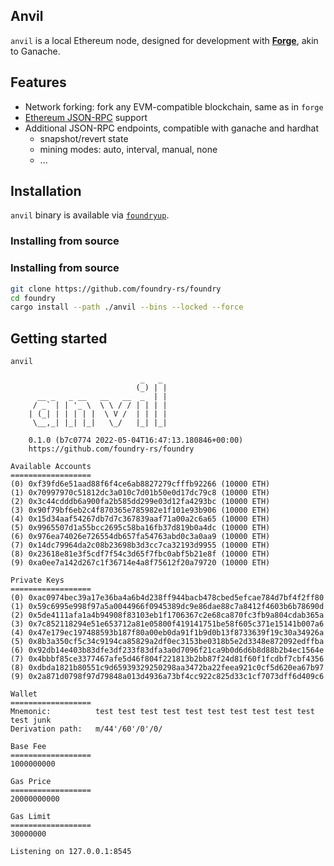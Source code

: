 ## Anvil

`anvil` is a local Ethereum node, designed for development with [**Forge**](../forge), akin to Ganache.

## Features

* Network forking: fork any EVM-compatible blockchain, same as in `forge`
* [Ethereum JSON-RPC](https://eth.wiki/json-rpc/API) support
* Additional JSON-RPC endpoints, compatible with ganache and hardhat
    * snapshot/revert state
    * mining modes: auto, interval, manual, none
    * ...

## Installation

`anvil` binary is available via [`foundryup`](../README.md#installation).

### Installing from source

### Installing from source

```sh
git clone https://github.com/foundry-rs/foundry
cd foundry
cargo install --path ./anvil --bins --locked --force
```

## Getting started

```console
anvil 

                             _   _
                            (_) | |
      __ _   _ __   __   __  _  | |
     / _` | | '_ \  \ \ / / | | | |
    | (_| | | | | |  \ V /  | | | |
     \__,_| |_| |_|   \_/   |_| |_|

    0.1.0 (b7c0774 2022-05-04T16:47:13.180846+00:00)
    https://github.com/foundry-rs/foundry

Available Accounts
==================
(0) 0xf39fd6e51aad88f6f4ce6ab8827279cfffb92266 (10000 ETH)
(1) 0x70997970c51812dc3a010c7d01b50e0d17dc79c8 (10000 ETH)
(2) 0x3c44cdddb6a900fa2b585dd299e03d12fa4293bc (10000 ETH)
(3) 0x90f79bf6eb2c4f870365e785982e1f101e93b906 (10000 ETH)
(4) 0x15d34aaf54267db7d7c367839aaf71a00a2c6a65 (10000 ETH)
(5) 0x9965507d1a55bcc2695c58ba16fb37d819b0a4dc (10000 ETH)
(6) 0x976ea74026e726554db657fa54763abd0c3a0aa9 (10000 ETH)
(7) 0x14dc79964da2c08b23698b3d3cc7ca32193d9955 (10000 ETH)
(8) 0x23618e81e3f5cdf7f54c3d65f7fbc0abf5b21e8f (10000 ETH)
(9) 0xa0ee7a142d267c1f36714e4a8f75612f20a79720 (10000 ETH)

Private Keys
==================
(0) 0xac0974bec39a17e36ba4a6b4d238ff944bacb478cbed5efcae784d7bf4f2ff80
(1) 0x59c6995e998f97a5a0044966f0945389dc9e86dae88c7a8412f4603b6b78690d
(2) 0x5de4111afa1a4b94908f83103eb1f1706367c2e68ca870fc3fb9a804cdab365a
(3) 0x7c852118294e51e653712a81e05800f419141751be58f605c371e15141b007a6
(4) 0x47e179ec197488593b187f80a00eb0da91f1b9d0b13f8733639f19c30a34926a
(5) 0x8b3a350cf5c34c9194ca85829a2df0ec3153be0318b5e2d3348e872092edffba
(6) 0x92db14e403b83dfe3df233f83dfa3a0d7096f21ca9b0d6d6b8d88b2b4ec1564e
(7) 0x4bbbf85ce3377467afe5d46f804f221813b2bb87f24d81f60f1fcdbf7cbf4356
(8) 0xdbda1821b80551c9d65939329250298aa3472ba22feea921c0cf5d620ea67b97
(9) 0x2a871d0798f97d79848a013d4936a73bf4cc922c825d33c1cf7073dff6d409c6

Wallet
==================
Mnemonic:          test test test test test test test test test test test junk
Derivation path:   m/44'/60'/0'/0/

Base Fee
==================
1000000000

Gas Price
==================
20000000000

Gas Limit
==================
30000000

Listening on 127.0.0.1:8545
```

